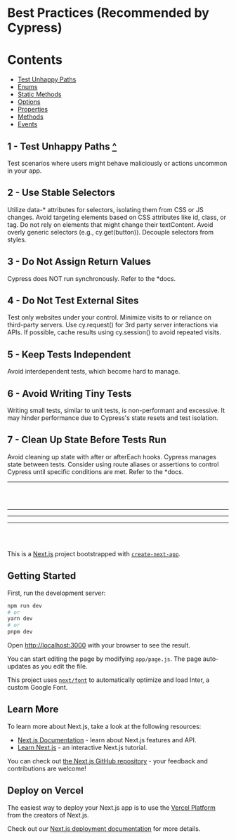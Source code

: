 
# Best Practices (Recommended by Cypress)

# Contents
- [Test Unhappy Paths](#1---test-unhappy-paths-)
- [Enums](#2---enums-)
- [Static Methods](#3---static-methods-)
- [Options](#4---options-)
- [Properties](#5---properties-)
- [Methods](#6---methods-)
- [Events](#7---events-)

## 1 - Test Unhappy Paths [^](#contents)
Test scenarios where users might behave maliciously or actions uncommon in your app.

## 2 - Use Stable Selectors
Utilize data-* attributes for selectors, isolating them from CSS or JS changes. Avoid targeting elements based on CSS attributes like id, class, or tag. Do not rely on elements that might change their textContent. Avoid overly generic selectors (e.g., cy.get(button)). Decouple selectors from styles.

## 3 - Do Not Assign Return Values
Cypress does NOT run synchronously. Refer to the *docs.

## 4 - Do Not Test External Sites
Test only websites under your control. Minimize visits to or reliance on third-party servers. Use cy.request() for 3rd party server interactions via APIs. If possible, cache results using cy.session() to avoid repeated visits.

## 5 - Keep Tests Independent
Avoid interdependent tests, which become hard to manage.

## 6 - Avoid Writing Tiny Tests
Writing small tests, similar to unit tests, is non-performant and excessive. It may hinder performance due to Cypress's state resets and test isolation.

## 7 - Clean Up State Before Tests Run
Avoid cleaning up state with after or afterEach hooks. Cypress manages state between tests. Consider using route aliases or assertions to control Cypress until specific conditions are met. Refer to the *docs.

---

<br>
<br>
<hr>
<hr>
<hr>
<br>
<br>

This is a [Next.js](https://nextjs.org/) project bootstrapped with [`create-next-app`](https://github.com/vercel/next.js/tree/canary/packages/create-next-app).

## Getting Started

First, run the development server:

```bash
npm run dev
# or
yarn dev
# or
pnpm dev
```

Open [http://localhost:3000](http://localhost:3000) with your browser to see the result.

You can start editing the page by modifying `app/page.js`. The page auto-updates as you edit the file.

This project uses [`next/font`](https://nextjs.org/docs/basic-features/font-optimization) to automatically optimize and load Inter, a custom Google Font.

## Learn More

To learn more about Next.js, take a look at the following resources:

- [Next.js Documentation](https://nextjs.org/docs) - learn about Next.js features and API.
- [Learn Next.js](https://nextjs.org/learn) - an interactive Next.js tutorial.

You can check out [the Next.js GitHub repository](https://github.com/vercel/next.js/) - your feedback and contributions are welcome!

## Deploy on Vercel

The easiest way to deploy your Next.js app is to use the [Vercel Platform](https://vercel.com/new?utm_medium=default-template&filter=next.js&utm_source=create-next-app&utm_campaign=create-next-app-readme) from the creators of Next.js.

Check out our [Next.js deployment documentation](https://nextjs.org/docs/deployment) for more details.

